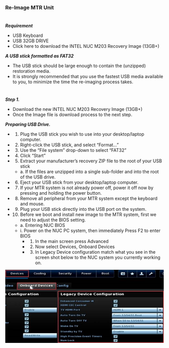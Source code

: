 ### Re-Image MTR Unit
#

***_Requirement_***
  - USB Keyboard
  - USB 32GB DRIVE
  - Click here to download the INTEL NUC M203 Recovery Image (13GB+)

***_A USB stick formatted as FAT32_***
  - The USB stick should be large enough to contain the (unzipped) restoration media.
  - It is strongly recommended that you use the fastest USB media available to you, to minimize the time the re-imaging process takes.

#
***Step 1.***
- Download the new INTEL NUC M203 Recovery Image (13GB+)
- Once the Image file is download process to the next step.


***Preparing USB Drive.***
- 1.	Plug the USB stick you wish to use into your desktop/laptop computer.
- 2.	Right-click the USB stick, and select “Format…”
- 3.	Use the “File system” drop-down to select “FAT32”
- 4.	Click “Start”
- 5.	Extract your manufacturer’s recovery ZIP file to the root of your USB stick
  - a.	If the files are unzipped into a single sub-folder and into the root of the USB drive.
- 6.	Eject your USB stick from your desktop/laptop computer.
- 7.	If your MTR system is not already power off, power it off now by pressing and holding the power button.
- 8.	Remove all peripheral from your MTR system except the keyboard and mouse.
- 9.	Plug your USB stick directly into the USB port on the system.
- 10.	Before we boot and install new image to the MTR system, first we need to adjust the BIOS setting.
  - a.	Entering NUC BIOS
  - i.	Power on the NUC PC system, then immediately Press F2 to enter BIOS
    - 1.	In the main screen press Advanced
    - 2.	Now select Devices, Onboard Devices 
    - 3.	In Legacy Device configuration match what you see in the screen shot below to the NUC system you currently working on.

![TEST](docs/images/Bios_D.png)
